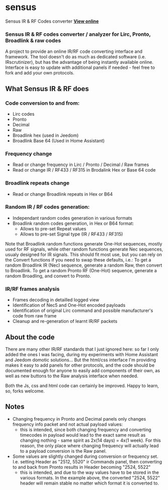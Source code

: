 # sensus
 Sensus IR & RF Codes converter
**[View online](https://pasthev.github.io/sensus/)**

### Sensus IR & RF codes converter / analyzer for Lirc, Pronto, Broadlink & raw codes

A project to provide an online IR/RF code converting interface and framework.
The tool doesn't do as much as dedicated software (i.e. IRscrutinizer), but has the
advantage of being instantly available online.
Interface is easy to update with additional panels if needed - feel free to fork and
add your own protocols.


## What Sensus IR & RF does

### Code conversion to and from:
* Lirc codes
* Pronto
* Decimal
* Raw
* Broadlink hex (used in Jeedom)
* Broadlink Base 64 (Used in Home Assistant)

### Frequency change
* Read or change frequency in Lirc / Pronto / Decimal / Raw frames
* Read or change IR / RF433 / RF315 in Brodalink Hex or Base 64 code

### Broadlink repeats change
* Read or change Broadlink repeats in Hex or B64

### Random IR / RF codes generation:
* Independant random codes generation in various formats
* Broadlink random codes generation, in Hex or B64 format:
  * Allows to pre-set Repeat values
  * Allows to pre-set Signal type (IR / RF433 / RF315)

Note that Broadlink random functions generate One-Hot sequences, mostly used for RF signals,
while other random functions generate Nec sequences, usualy designed for IR signals.
This should fit most use, but you can rely on the Convert functions if you need to swap these
defaults, i.e.: 
To get a random Broadlink IR (Nec) sequence, generate a random Raw, then convert to Broadlink.
To get a random Pronto RF (One-Hot) sequence, generate a random Broadling, and convert to Pronto.

### IR/RF frames analysis
* Frames decoding in detailled logged view
* Identification of Nec5 and One-Hot encoded payloads
* Identification of original Lirc command and possible manufacturer's code from raw frame
* Cleanup and re-generation of learnt IR/RF packets

## About the code

There are many other IR/RF standards that I just ignored here: so far I only added the ones
I was facing, during my experiments with Home Assistant and Jeedom domotic solutions...
But the html/css interface I'm providing makes it easy to add panels for other protocols, 
and the code should be documented enough for anyone to easily add components of their own,
as well as new buttons to the Raw analysis interface when needed.
 
Both the Js, css and html code can certainly be improved. Happy to learn, so, forks welcome.

## Notes
* Changing frequency in Pronto and Decimal panels only changes frequency info packet and not actual payload values:
  * this is intended, since both changing frequency and converting timecodes in payload would lead to the exact same result as changing nothing - same spirit as 2x(14 days) = 4x(1 week). For this reason, the only place where changing frequency will actually lead to a payload conversion is the Raw panel.
* Some values are slightly changed during conversion or frequency set. I.e. setting Header as "2512, 5520" ir Commands panel, then converting to and back from Pronto results in Header becoming "2524, 5522"
  * this is intended, and due to the way values have to be stored in the various formats. In the example above, the converted "2524, 5522" header will remain stable no matter which format it is converted to.